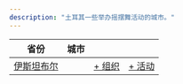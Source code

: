 ```yaml
---
description: "土耳其一些举办摇摆舞活动的城市。"
---
```


| 省份 | 城市 | | |
| --- | --- | --- | --- |
| [伊斯坦布尔](by_city.md#istanbul) | | [+ 组织](https://github.com/swingdance/orgs/issues/new?assignees=&labels=add+org&projects=&template=02-add_entity.yml&title=Add%20Org%3A%20tr_TR%20%E2%80%A2%20%3CName%3E&region=tr_TR&province=Istanbul&city=Istanbul) | [+ 活动](https://github.com/swingdance/events/issues/new?assignees=&labels=add+event&projects=&template=02-add_entity.yml&title=Add%20Event%3A%202024%2Ftr_TR%20%E2%80%A2%20%3CName%3E&region=tr_TR&province=Istanbul&city=Istanbul&org_id=&date_starts=2024-&date_ends=2024-) |
